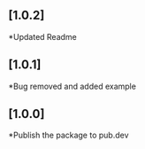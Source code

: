## [1.0.2] 

*Updated Readme

## [1.0.1] 

*Bug removed and added example

## [1.0.0] 

*Publish the package to pub.dev
